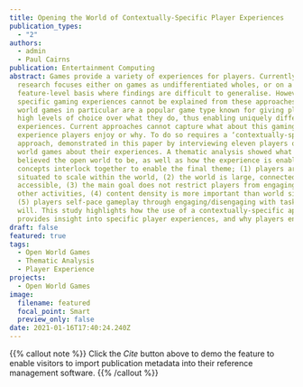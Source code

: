 ```yaml
---
title: Opening the World of Contextually-Specific Player Experiences
publication_types:
  - "2"
authors:
  - admin
  - Paul Cairns
publication: Entertainment Computing
abstract: Games provide a variety of experiences for players. Currently,
  research focuses either on games as undifferentiated wholes, or on a
  feature-level basis where findings are difficult to generalise. However,
  specific gaming experiences cannot be explained from these approaches. Open
  world games in particular are a popular game type known for giving players
  high levels of choice over what they do, thus enabling uniquely different
  experiences. Current approaches cannot capture what about this gaming
  experience players enjoy or why. To do so requires a ‘contextually-specific’
  approach, demonstrated in this paper by interviewing eleven players of open
  world games about their experiences. A thematic analysis showed what they
  believed the open world to be, as well as how the experience is enabled. Five
  concepts interlock together to enable the final theme; (1) players are
  situated to scale within the world, (2) the world is large, connected and
  accessible, (3) the main goal does not restrict players from engaging with
  other activities, (4) content density is more important than world size, and
  (5) players self-pace gameplay through engaging/disengaging with tasks at
  will. This study highlights how the use of a contextually-specific approach
  provides insight into specific player experiences, and why players enjoy them.
draft: false
featured: true
tags:
  - Open World Games
  - Thematic Analysis
  - Player Experience
projects:
  - Open World Games
image:
  filename: featured
  focal_point: Smart
  preview_only: false
date: 2021-01-16T17:40:24.240Z
---
```

{{% callout note %}}
Click the *Cite* button above to demo the feature to enable visitors to import publication metadata into their reference management software.
{{% /callout %}}